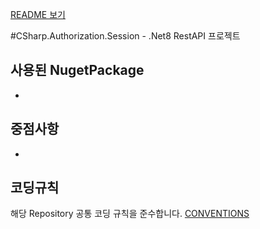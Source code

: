 [README 보기](../README.md)

#CSharp.Authorization.Session - .Net8 RestAPI 프로젝트


## 사용된 NugetPackage
-

## 중점사항
- 

## 코딩규칙
해당 Repository 공통 코딩 규칙을 준수합니다.
[CONVENTIONS](CONVENTIONS.md)
